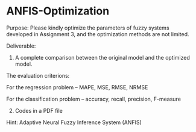 # ANFIS-Optimization

Purpose: Please kindly optimize the parameters of fuzzy systems developed in Assignment 3, and the optimization methods are not limited.

 

Deliverable:

1) A complete comparison between the original model and the optimized model.

  The evaluation criterions:

  For the regression problem – MAPE, MSE, RMSE, NRMSE

  For the classification problem – accuracy, recall, precision, F-measure

 

2) Codes in a PDF file

  Hint: Adaptive Neural Fuzzy Inference System (ANFIS)
